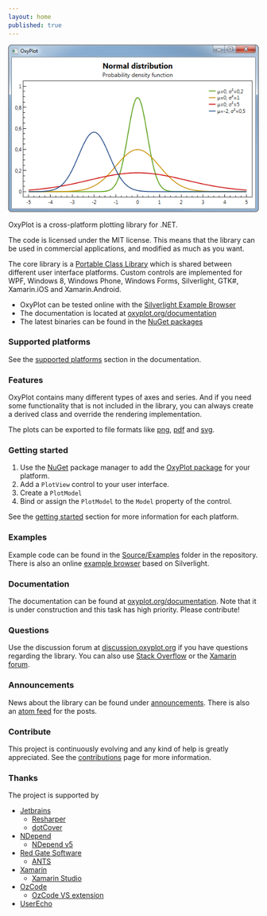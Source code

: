 ```yaml
---
layout: home
published: true
---
```


![Example plot](/public/images/normal-distributions.png)

OxyPlot is a cross-platform plotting library for .NET. 

The code is licensed under the MIT license. This means that the library can be used in commercial applications, and modified as much as you want.

The core library is a [Portable Class Library][pcl] which is shared between different user interface platforms. Custom controls are implemented for WPF, Windows 8, Windows Phone, Windows Forms, Silverlight, GTK#, Xamarin.iOS and Xamarin.Android.

- OxyPlot can be tested online with the [Silverlight Example Browser][example-browser]
- The documentation is located at [oxyplot.org/documentation][docs]
- The latest binaries can be found in the [NuGet packages][nuget-packages]


### Supported platforms

See the [supported platforms][supported-platforms] section in the documentation.

### Features

OxyPlot contains many different types of axes and series. And if you need some functionality that is not included in the library, you can always create a derived class and override the rendering implementation.

The plots can be exported to file formats like [png][export-png], [pdf][export-pdf] and [svg][export-svg].

### Getting started

1. Use the [NuGet][nuget] package manager to add the [OxyPlot package][nuget-packages] for your platform. 
2. Add a `PlotView` control to your user interface. 
3. Create a `PlotModel`
4. Bind or assign the `PlotModel` to the `Model` property of the control.

See the [getting started][getting-started] section for more information for each platform. 

### Examples

Example code can be found in the [Source/Examples][repo-examples] folder in the repository. There is also an online [example browser][example-browser] based on Silverlight.

### Documentation

The documentation can be found at [oxyplot.org/documentation][docs]. Note that it is under construction and this task has high priority. Please contribute!

### Questions

Use the discussion forum at [discussion.oxyplot.org][forum] if you have questions regarding the library. You can also use [Stack Overflow][so] or the [Xamarin forum][xamarin-forum].

### Announcements

News about the library can be found under [announcements][announcements]. There is also an [atom feed][feed] for the posts.

### Contribute

This project is continuously evolving and any kind of help is greatly appreciated. See the [contributions][contributions] page for more information.

### Thanks

The project is supported by

- [Jetbrains][jetbrains]
  - [Resharper][resharper]
  - [dotCover][dotcover]
- [NDepend][ndepend]
  - [NDepend v5][ndepend]
- [Red Gate Software][redgate]
  - [ANTS][ants]
- [Xamarin][xamarin]
  - [Xamarin Studio][xamarin]
- [OzCode][ozcode]
  - [OzCode VS extension][ozcode-extension]
- [UserEcho][userecho]

[nuget]: http://www.nuget.org/
[nuget-packages]: http://www.nuget.org/packages?q=oxyplot
[pcl]: http://msdn.microsoft.com/en-us/library/vstudio/gg597391(v=vs.100).aspx
[export-pdf]: /documentation/export-pdf
[export-png]: /documentation/export-png
[export-svg]: /documentation/export-svg

[docs]: /documentation
[support]: /support
[contributions]: /documentation/contributions
[getting-started]: /documentation/getting-started
[supported-platforms]: /documentation/supported-platforms
[announcements]: /announcements
[feed]: http://oxyplot.org/atom.xml

[repo]: https://github.com/oxyplot/oxyplot
[repo-examples]: https://github.com/oxyplot/oxyplot/tree/master/Source/Examples
[contributors]: https://github.com/oxyplot/oxyplot/graphs/contributors

[example-browser]: http://resources.oxyplot.org/examplebrowser/

[forum]: http://oxyplot.userecho.com/
[so]: http://stackoverflow.com/questions/tagged/oxyplot?sort=newest
[xamarin-forum]: http://forums.xamarin.com/search?Search=oxyplot
[twitter]: https://twitter.com/search?q=oxyplot
[twitter-hashtag]: https://twitter.com/search?q=%23oxyplot&src=hash

[xamarin-component]: http://components.xamarin.com/
[xamarin-mac]: http://xamarin.com/mac
[mono-mac]: http://www.mono-project.com/MonoMac

[jetbrains]: http://www.jetbrains.com/
[resharper]: http://www.jetbrains.com/resharper/
[dotcover]: http://www.jetbrains.com/dotcover/index.html?topDC
[ndepend]: http://www.ndepend.com/
[redgate]: http://www.red-gate.com/
[ants]: http://www.red-gate.com/products/dotnet-development/ants-performance-profiler/
[xamarin]: http://www.xamarin.com/
[ozcode]: http://www.oz-code.com/
[ozcode-extension]: http://visualstudiogallery.msdn.microsoft.com/36925113-cdce-4953-a5d6-fb3d2912dad7
[userecho]: http://www.userecho.com/

[jetbrains-img]: http://www.jetbrains.com/img/banners/Codebetter.png
